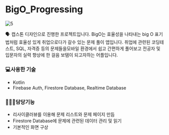 # BigO_Progressing
![5](https://github.com/user-attachments/assets/6bc2090f-609f-4ffd-8ecf-247324f5875a)

<aside>
🗣 캡스톤 디자인으로 진행한 프로젝트입니다. BigO는 효율성을 나타내는 big O 표기법처럼 효율성 있게 취업으로다가 갈수 있는 문제 풀이 앱입니다. 취업에 관련된 코딩테스트, SQL, 자격증 등의 문제들을모바일 환경에서 쉽고 간편하게 풀어보고 전공자 및 입문자의 실력 향상에 한 걸음 보탬이 되고자하는 어플입니다.

</aside>

### 💻사용한 기술

- Kotlin
- Firebase Auth, Firestore Database, Realtime Database

### 🧑🏻‍💻담당기능

- 리사이클러뷰를 이용해 문제 리스트와 문제 페이지 만듬
- Firestore Database에 문제에 관련된 데이터 관리 및 읽기
- 기본적인 화면 구상
